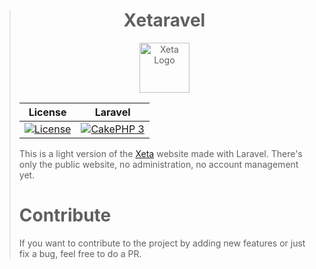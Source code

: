 > <h1 align="center">Xetaravel</h1>
> <p align="center">
>   <img src="https://cloud.githubusercontent.com/assets/8210023/25557958/0e505c62-2d1d-11e7-8d19-86b569ee9874.png" alt="Xeta Logo" height="80"/>
> </p>
> 
> |License|Laravel|
> |:------:|:-------:|
> |[![License](https://img.shields.io/badge/license-MIT-brightgreen.svg?style=flat-square)](https://packagist.org/packages/xety/xeta)|[![CakePHP 3](https://img.shields.io/badge/Laravel-5.4-f4645f.svg?style=flat-square)](http://cakephp.org)|
> 
> This is a light version of the [Xeta](https://github.com/XetaIO/Xeta) website made with Laravel. There's only the public website, no administration, no account management yet.
> 
> # Contribute
> If you want to contribute to the project by adding new features or just fix a bug, feel free to do a PR.